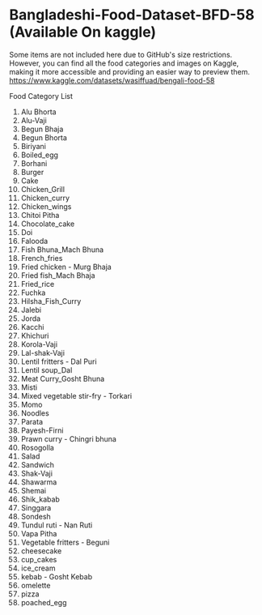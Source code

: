 # Bangladeshi-Food-Dataset-BFD-58 (Available On kaggle)

Some items are not included here due to GitHub's size restrictions.
However, you can find all the food categories and images on Kaggle,
making it more accessible and providing an easier way to preview them. 
https://www.kaggle.com/datasets/wasiffuad/bengali-food-58


Food Category List

1. Alu Bhorta
2. Alu-Vaji
3. Begun Bhaja
4. Begun Bhorta
5. Biriyani
6. Boiled_egg
7. Borhani
8. Burger
9. Cake
10. Chicken_Grill
11. Chicken_curry
12. Chicken_wings
13. Chitoi Pitha
14. Chocolate_cake
15. Doi
16. Falooda
17. Fish Bhuna_Mach Bhuna
18. French_fries
19. Fried chicken - Murg Bhaja
20. Fried fish_Mach Bhaja
21. Fried_rice
22. Fuchka
23. Hilsha_Fish_Curry
24. Jalebi
25. Jorda
26. Kacchi
27. Khichuri
28. Korola-Vaji
29. Lal-shak-Vaji
30. Lentil fritters - Dal Puri
31. Lentil soup_Dal
32. Meat Curry_Gosht Bhuna
33. Misti
34. Mixed vegetable stir-fry - Torkari
35. Momo
36. Noodles
37. Parata
38. Payesh-Firni
39. Prawn curry - Chingri bhuna
40. Rosogolla
41. Salad
42. Sandwich
43. Shak-Vaji
44. Shawarma
45. Shemai
46. Shik_kabab
47. Singgara
48. Sondesh
49. Tundul ruti - Nan Ruti
50. Vapa Pitha
51. Vegetable fritters - Beguni
52. cheesecake
53. cup_cakes
54. ice_cream
55. kebab - Gosht Kebab
56. omelette
57. pizza
58. poached_egg
